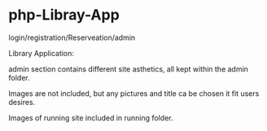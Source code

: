 # php-Libray-App
login/registration/Reserveation/admin

Library Application:

admin section contains different site asthetics,
all kept within the admin folder.

Images are not included, but any pictures and title 
ca be chosen it fit users desires.

Images of running site included in running folder.



